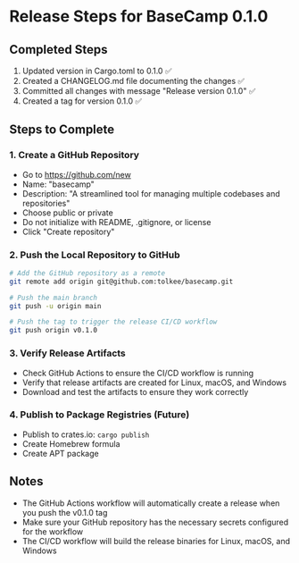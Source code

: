 # Release Steps for BaseCamp 0.1.0

## Completed Steps

1. Updated version in Cargo.toml to 0.1.0 ✅
2. Created a CHANGELOG.md file documenting the changes ✅
3. Committed all changes with message "Release version 0.1.0" ✅
4. Created a tag for version 0.1.0 ✅

## Steps to Complete

### 1. Create a GitHub Repository

- Go to https://github.com/new
- Name: "basecamp"
- Description: "A streamlined tool for managing multiple codebases and repositories"
- Choose public or private
- Do not initialize with README, .gitignore, or license
- Click "Create repository"

### 2. Push the Local Repository to GitHub

```bash
# Add the GitHub repository as a remote
git remote add origin git@github.com:tolkee/basecamp.git

# Push the main branch
git push -u origin main

# Push the tag to trigger the release CI/CD workflow
git push origin v0.1.0
```

### 3. Verify Release Artifacts

- Check GitHub Actions to ensure the CI/CD workflow is running
- Verify that release artifacts are created for Linux, macOS, and Windows
- Download and test the artifacts to ensure they work correctly

### 4. Publish to Package Registries (Future)

- Publish to crates.io: `cargo publish`
- Create Homebrew formula
- Create APT package

## Notes

- The GitHub Actions workflow will automatically create a release when you push the v0.1.0 tag
- Make sure your GitHub repository has the necessary secrets configured for the workflow
- The CI/CD workflow will build the release binaries for Linux, macOS, and Windows
